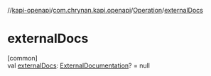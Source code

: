 //[kapi-openapi](../../../index.md)/[com.chrynan.kapi.openapi](../index.md)/[Operation](index.md)/[externalDocs](external-docs.md)

# externalDocs

[common]\
val [externalDocs](external-docs.md): [ExternalDocumentation](../-external-documentation/index.md)? = null
